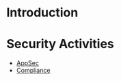 # Introduction



# Security Activities

* [AppSec](security_activities/appsec/README.md)
* [Compliance](security_activities/compliance/README.md)

